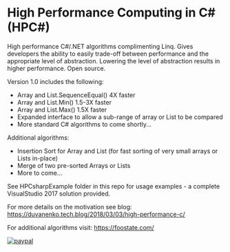 # High Performance Computing in C# (HPC#)

High performance C#/.NET algorithms complimenting Linq. Gives developers the ability to easily trade-off between performance and the appropriate level of abstraction.
Lowering the level of abstraction results in higher performance. Open source.

Version 1.0 includes the following:

- Array and List.SequenceEqual() 4X faster
- Array and List.Min() 1.5-3X faster
- Array and List.Max() 1.5X faster
- Expanded interface to allow a sub-range of array or List to be compared
- More standard C# algorithms to come shortly...

Additional algorithms:

- Insertion Sort for Array and List (for fast sorting of very small arrays or Lists in-place)
- Merge of two pre-sorted Arrays or Lists
- More to come...

See HPCsharpExample folder in this repo for usage examples - a complete VisualStudio 2017 solution provided.

For more details on the motivation see blog:
https://duvanenko.tech.blog/2018/03/03/high-performance-c/

For additional algorithms visit:
https://foostate.com/


[![paypal](https://www.paypalobjects.com/en_US/i/btn/btn_donateCC_LG.gif)](https://www.paypal.com/cgi-bin/webscr?cmd=_s-xclick&hosted_button_id=LDD8L7UPAC7QL)

